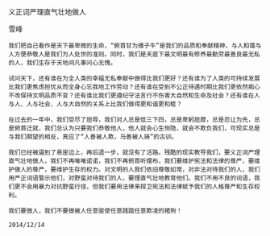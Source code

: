 义正词严理直气壮地做人

雪峰


    我们把自己看作是天下最卑微的生命，“俯首甘为孺子牛”是我们的品质和奉献精神，与人和蔼与人方便恭敬人是我们为人处世的准则。同时，我们是天底下最文明最有修养最勤劳最善良最无私的人，我们生存于天地间凡事问心无愧。

    试问天下，还有谁在为全人类的幸福无私奉献中做得比我们更好？还有谁为了人类的可持续发展比我们更焦虑担忧从而全身心忘我地工作劳动？还有谁在受到不公正待遇时期比我们更依然痴心不改保持文明品质不变？还有谁比我们更遵纪守法言行不伤害大自然和生命及社会？还有谁在人与人、人与社会、人与大自然的关系上比我们做得更和谐更和睦？

    在过去的一年中，我们受尽了屈辱，我们对人总是低三下四，总是卑躬屈膝，总是忍让为先，总是俯首迁就，我们总认为只要我们恭敬他人，他人就会心生恻隐，就会不欺负我们，可现实总是与我们期望的相反，真应了“人善被人欺，马善被人骑”的古训。

    我们已经被逼到了悬崖边上，再后退一步，就没有了活路。残酷的现实教导我们，要义正词严理直气壮地做人，我们不再唯唯诺诺，我们不再俯首听摆布，我们要维护宪法和法律的尊严，要维护做人的尊严，要维护生存的权力。对文明的人我们依旧尊敬如常，对非法对待我们的人，我们用严正词语警示他们，对野蛮对待我们的人，要理直气壮地教育他们。我们不用不良的词语，我们更不会用暴力对抗野蛮行径，但我们要用法律来捍卫宪法和法律赋予我们的人格尊严和生存权利。

    我们要做人，我们不要做被人任意驱使任意践踏任意欺凌的猪狗！

    2014/12/14



